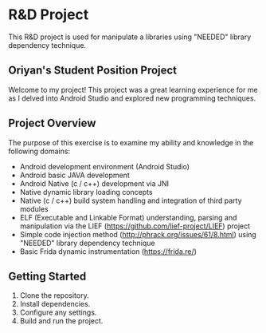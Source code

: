# R&D Project
This R&D project is used for manipulate a libraries using "NEEDED" library dependency technique.
## Oriyan's Student Position Project

Welcome to my project! This project was a great learning experience for me as I delved into Android Studio and explored new programming techniques.

## Project Overview

The purpose of this exercise is to examine my ability and knowledge
in the following domains:
- Android development environment (Android Studio)
- Android basic JAVA development
- Android Native (c / c++) development via JNI
- Native dynamic library loading concepts
- Native (c / c++) build system handling and integration of third
party modules
- ELF (Executable and Linkable Format) understanding, parsing and
manipulation via the LIEF (https://github.com/lief-project/LIEF)
project
- Simple code injection
method (http://phrack.org/issues/61/8.html) using "NEEDED"
library dependency technique
- Basic Frida dynamic instrumentation (https://frida.re/)

## Getting Started

1. Clone the repository.
2. Install dependencies.
3. Configure any settings.
4. Build and run the project.


